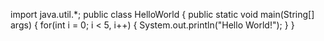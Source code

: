 import java.util.*;
public class HelloWorld {
	public static void main(String[] args) {
		for(int i = 0; i < 5, i++) {
			System.out.println("Hello World!");
		}
	}
